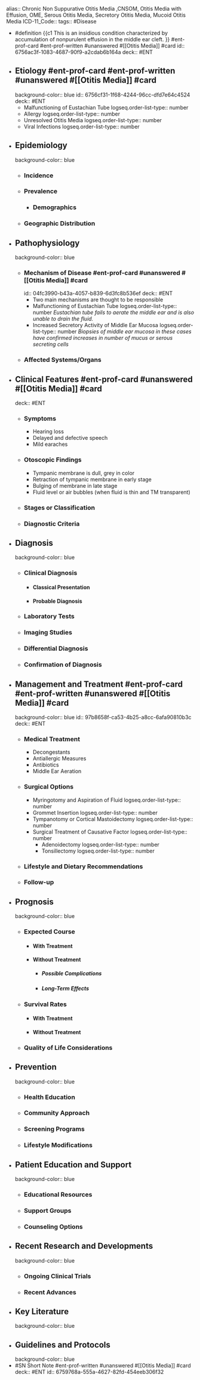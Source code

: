 alias:: Chronic Non Suppurative Otitis Media ,CNSOM, Otitis Media with Effusion, OME, Serous Otitis Media, Secretory Otitis Media, Mucoid Otitis Media
ICD-11_Code::
tags:: #Disease

- #definition {{c1 This is an insidious condition characterized by accumulation of nonpurulent effusion in the middle ear cleft. }} #ent-prof-card #ent-prof-written #unanswered #[[Otitis Media]] #card
  id:: 6756ac3f-1083-4687-90f9-a2cdab6b164a
  deck:: #ENT
- ## Etiology #ent-prof-card #ent-prof-written #unanswered #[[Otitis Media]] #card
  background-color:: blue
  id:: 6756cf31-1f68-4244-96cc-dfd7e64c4524
  deck:: #ENT
	- Malfunctioning of Eustachian Tube
	  logseq.order-list-type:: number
	- Allergy
	  logseq.order-list-type:: number
	- Unresolved Otitis Media
	  logseq.order-list-type:: number
	- Viral Infections
	  logseq.order-list-type:: number
- ## Epidemiology
  background-color:: blue
	- ### Incidence
	- ### Prevalence
		- ### Demographics
	- ### Geographic Distribution
- ## Pathophysiology
  background-color:: blue
	- ### Mechanism of Disease #ent-prof-card #unanswered #[[Otitis Media]] #card
	  id:: 04fc3990-b43a-4057-b839-6d3fc8b536ef
	  deck:: #ENT
		- Two main mechanisms are thought to be responsible
		- Malfunctioning of Eustachian Tube
		  logseq.order-list-type:: number
		  *Eustachian tube fails to aerate the middle ear and is also unable to drain the fluid.*
		- Increased Secretory Activity of Middle Ear Mucosa
		  logseq.order-list-type:: number
		  *Biopsies of middle ear mucosa in these cases have confirmed increases in number of mucus or serous secreting cells*
	- ### Affected Systems/Organs
- ## Clinical Features #ent-prof-card #unanswered #[[Otitis Media]] #card
  deck:: #ENT
	- ### Symptoms
		- Hearing loss
		- Delayed and defective speech
		- Mild earaches
	- ### Otoscopic Findings
		- Tympanic membrane is dull, grey in color
		- Retraction of tympanic membrane in early stage
		- Bulging of membrane in late stage
		- Fluid level or air bubbles (when fluid is thin and TM transparent)
	- ### Stages or Classification
	- ### Diagnostic Criteria
- ## Diagnosis
  background-color:: blue
	- ### Clinical Diagnosis
		- #### Classical Presentation
		- #### Probable Diagnosis
	- ### Laboratory Tests
	- ### Imaging Studies
	- ### Differential Diagnosis
	- ### Confirmation of Diagnosis
- ## Management and Treatment #ent-prof-card #ent-prof-written #unanswered #[[Otitis Media]] #card
  background-color:: blue
  id:: 97b8658f-ca53-4b25-a8cc-6afa90810b3c
  deck:: #ENT
	- ### Medical Treatment
		- Decongestants
		- Antiallergic Measures
		- Antibiotics
		- Middle Ear Aeration
	- ### Surgical Options
		- Myringotomy and Aspiration of Fluid
		  logseq.order-list-type:: number
		- Grommet Insertion
		  logseq.order-list-type:: number
		- Tympanotomy or Cortical Mastoidectomy
		  logseq.order-list-type:: number
		- Surgical Treatment of Causative Factor
		  logseq.order-list-type:: number
			- Adenoidectomy
			  logseq.order-list-type:: number
			- Tonsillectomy
			  logseq.order-list-type:: number
	- ### Lifestyle and Dietary Recommendations
	- ### Follow-up
- ## Prognosis
  background-color:: blue
	- ### Expected Course
		- #### With Treatment
		- #### Without Treatment
			- ##### Possible Complications
			- ##### Long-Term Effects
	- ### Survival Rates
		- #### With Treatment
		- #### Without Treatment
	- ### Quality of Life Considerations
- ## Prevention
  background-color:: blue
	- ### Health Education
	- ### Community Approach
	- ### Screening Programs
	- ### Lifestyle Modifications
- ## Patient Education and Support
  background-color:: blue
	- ### Educational Resources
	- ### Support Groups
	- ### Counseling Options
- ## Recent Research and Developments
  background-color:: blue
	- ### Ongoing Clinical Trials
	- ### Recent Advances
- ## Key Literature
  background-color:: blue
- ## Guidelines and Protocols
  background-color:: blue
- #SN Short Note #ent-prof-written #unanswered #[[Otitis Media]] #card
  deck:: #ENT
  id:: 6759768a-555a-4627-82fd-454eeb306f32